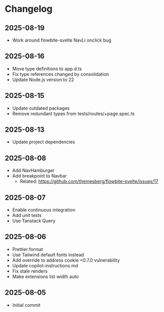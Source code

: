 # Changelog

## 2025-08-19

- Work around flowbite-svelte NavLi onclick bug

## 2025-08-16

- Move type definitions to app.d.ts
- Fix type references changed by consolidation
- Update Node.js version to 22

## 2025-08-15

- Update outdated packages
- Remove redundant types from tests/routes/+page.spec.ts

## 2025-08-13

- Update project dependencies

## 2025-08-08

- Add NavHamburger
- Add breakpoint to Navbar
  - Related: https://github.com/themesberg/flowbite-svelte/issues/17

## 2025-08-07

- Enable continuous integration
- Add unit tests
- Use Tanstack Query

## 2025-08-06

- Prettier format
- Use Tailwind default fonts instead
- Add override to address cookie <0.7.0 vulnerability
- Update copilot-instructions.md
- Fix stale renders
- Make extensions list width auto

## 2025-08-05

- Initial commit
